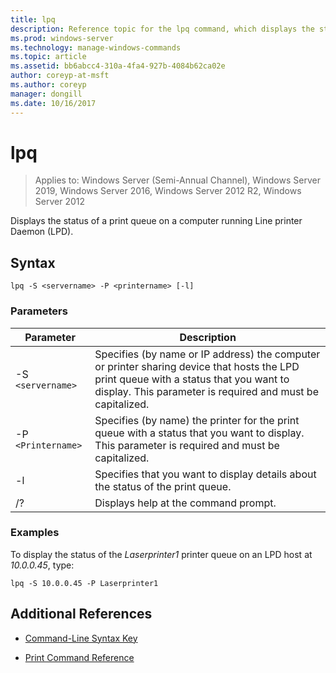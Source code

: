 ```yaml
---
title: lpq
description: Reference topic for the lpq command, which displays the status of a print queue on a computer running Line printer Daemon (LPD).
ms.prod: windows-server
ms.technology: manage-windows-commands
ms.topic: article
ms.assetid: bb6abcc4-310a-4fa4-927b-4084b62ca02e
author: coreyp-at-msft
ms.author: coreyp
manager: dongill
ms.date: 10/16/2017
---
```


# lpq

> Applies to: Windows Server (Semi-Annual Channel), Windows Server 2019, Windows Server 2016, Windows Server 2012 R2, Windows Server 2012

Displays the status of a print queue on a computer running Line printer Daemon (LPD).

## Syntax

```
lpq -S <servername> -P <printername> [-l]
```

### Parameters

| Parameter | Description |
| --------- | ----------- |
| -S `<servername>` | Specifies (by name or IP address) the computer or printer sharing device that hosts the LPD print queue with a status that you want to display. This parameter is required and must be capitalized. |
| -P `<Printername>` | Specifies (by name) the printer for the print queue with a status that you want to display. This parameter is required and must be capitalized. |
| -l | Specifies that you want to display details about the status of the print queue. |
| /? | Displays help at the command prompt. |

### Examples

To display the status of the *Laserprinter1* printer queue on an LPD host at *10.0.0.45*, type:

```
lpq -S 10.0.0.45 -P Laserprinter1
```

## Additional References

- [Command-Line Syntax Key](command-line-syntax-key.md)

- [Print Command Reference](print-command-reference.md)
